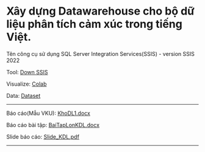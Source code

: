 # Xây dựng Datawarehouse cho bộ dữ liệu phân tích cảm xúc trong tiếng Việt.


Tên công cụ sử dụng SQL Server Integration Services(SSIS) - version SSIS 2022

Tool: [Down SSIS](https://learn.microsoft.com/en-us/sql/integration-services/install-windows/install-integration-services?view=sql-server-ver16)  

Visualize: [Colab](https://colab.research.google.com/drive/1BjlTHuUTTNOoIikC1CPiiC8OMWuZeBQN#scrollTo=rwxpYP3zEFGX) 

Data: [Dataset](https://drive.google.com/file/d/1vxmJ_ResLZYorOwyjRAGr2fgirRF8D73/view?usp=sharing)

---
Báo cáo(Mẫu VKU): [KhoDL1.docx](https://github.com/NVoz1812/Dataware_House/blob/main/KhoDL1.docx)

Báo cáo bài tập: [BaiTapLonKDL.docx](https://github.com/NVoz1812/Dataware_House/blob/main/BaiTapLonKDL.docx)

Slide báo cáo: [Slide_KDL.pdf](https://github.com/NVoz1812/Dataware_House/blob/main/Slide_KDL.pdf)

---
